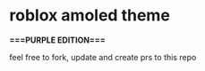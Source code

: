 # roblox amoled theme
**===PURPLE EDITION===**

feel free to fork, update and create prs to this repo
